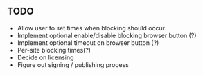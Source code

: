 ## TODO

* Allow user to set times when blocking should occur
* Implement optional enable/disable blocking browser button (?)
* Implement optional timeout on browser button (?)
* Per-site blocking times(?)
* Decide on licensing
* Figure out signing / publishing process
